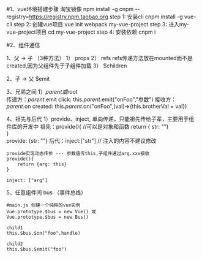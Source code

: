 #1、vue环境搭建步骤
淘宝镜像
        npm install -g cnpm --registry=https://registry.npm.taobao.org
step 1: 安装cli
        cnpm install -g vue-cli
step 2: 创建vue项目
        vue init webpack my-vue-project
step 3: 进入my-vue-project项目
        cd my-vue-project
step 4: 安装依赖
        cnpm i

#2、组件通信

1、父 -> 子 （3种方法）
    1） props
    2） refs          refs传递方法放在mounted而不是created,因为父组件先于子组件加载
    3） $children

2、子 -> 父 
    $emit

3、兄弟之间
    1）$parent或$root      
    传递方：$parent.$emit       click:  this.$parent.$emit("onFoo","参数")
    接收方：$parent.$on         created:  this.$parent.$on("onFoo",(val)=>{this.brotherVal = val})

4、祖先与后代
    1）provide、inject, 单向传递，只能祖先传给子辈，主要用于组件库的开发中
    祖先：provide(){             //可以是对象和函数
        return { str: ""}          
    }  
    provide: {str: ""}
    后代：inject:["str"]        // 注入的内容不建议修改

    provide实现动态传参 --- 参数值传this,子组件通过arg.xxx接收
    provide(){
        return {arg: this}
    }

    inject: ["arg"]

5、任意组件间
    bus  （事件总线）

    #main.js 创建一个纯粹的vue实例
    Vue.prototype.$bus = new Vue() 或
    Vue.prototype.$bus = new Bus() 

    child1
    this.$bus.$on("foo",handle)

    child2
    this.$bus.$emit("foo")
